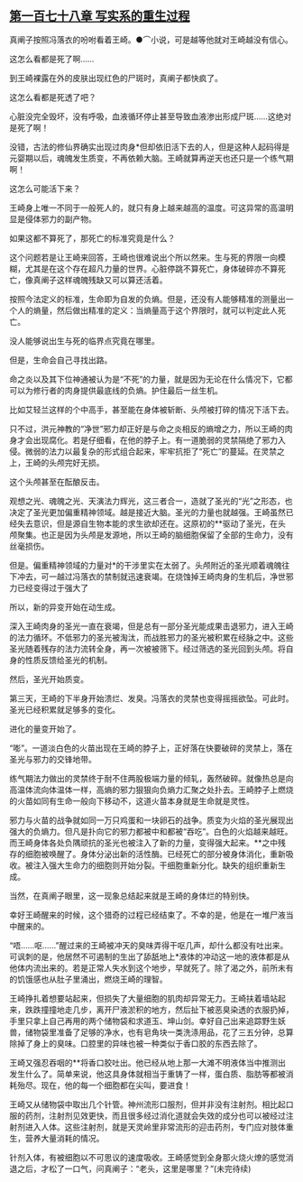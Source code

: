 ## [第一百七十八章 写实系的重生过程](https://www.xxbiquge.com/11_11207/8925924.html)


  真阐子按照冯落衣的吩咐看着王崎。●⌒小说，可是越等他就对王崎越没有信心。

  这怎么看都是死了啊……

  到王崎裸露在外的皮肤出现红色的尸斑时，真阐子都快疯了。

  这怎么看都是死透了吧？

  心脏没完全毁坏，没有呼吸，血液循环停止甚至导致血液渗出形成尸斑……这绝对是死了啊！

  没错，古法的修仙界确实出现过肉身*但却依旧活下去的人，但是这种人起码得是元婴期以后，魂魄发生质变，不再依赖大脑。王崎就算再逆天也还只是一个练气期啊！

  这怎么可能活下来？

  王崎身上唯一不同于一般死人的，就只有身上越来越高的温度。可这异常的高温明显是侵体邪力的副产物。

  如果这都不算死了，那死亡的标准究竟是什么？

  这个问题若是让王崎来回答，王崎也很难说出个所以然来。生与死的界限一向模糊，尤其是在这个存在超凡力量的世界。心脏停跳不算死亡，身体破碎亦不算死亡，像真阐子这样魂魄残缺又可以算还活着。

  按照今法定义的标准，生命即为自发的负熵。但是，还没有人能够精准的测量出一个人的熵量，然后做出精准的定义：当熵量高于这个界限时，就可以判定此人死亡。

  没人能够说出生与死的临界点究竟在哪里。

  但是，生命会自己寻找出路。

  命之炎以及其下位神通被认为是“不死”的力量，就是因为无论在什么情况下，它都可以为修行者的肉身提供最底线的负熵。护住最后一丝生机。

  比如艾轻兰这样的个中高手，甚至能在身体被斩断、头颅被打碎的情况下活下去。

  只不过，洪元神教的“净世”邪力却正好是与命之炎相反的熵增之力，所以王崎的肉身才会出现腐化。若是仔细看，在他的脖子上。有一道脆弱的灵禁隔绝了邪力入侵。微弱的法力以最复杂的形式组合起来，牢牢抗拒了“死亡”的蔓延。在灵禁之上，王崎的头颅完好无损。

  这个头颅甚至在酝酿反击。

  观想之光、魂魄之光、天演法力辉光，这三者合一，造就了圣光的“光”之形态，也决定了圣光更加偏重精神领域。越是接近大脑。圣光的力量也就越强。王崎虽然已经失去意识，但是源自生物本能的求生欲却还在。这原初的**驱动了圣光，在头颅聚集。也正是因为头颅是发源地，所以王崎的脑细胞保留了全部的生命力，没有丝毫损伤。

  但是。偏重精神领域的力量对*的干涉里实在太弱了。头颅附近的圣光顺着魂魄往下冲去，可一越过冯落衣的禁制就迅速衰竭。在烧蚀掉王崎肉身的生机后，净世邪力已经变得过于强大了

  所以，新的异变开始在动生成。

  深入王崎肉身的圣光一直在衰竭，但是总有一部分圣光能成果击退邪力，进入王崎的法力循环。不低邪力的圣光被淘汰，而战胜邪力的圣光被积累在经脉之中。这些圣光随着残存的法力流转全身，再一次被被筛下。经过筛选的圣光回到头颅。将自身的性质反馈给圣光的机制。

  然后，圣光开始质变。

  第三天，王崎的下半身开始溃烂、发臭。冯落衣的灵禁也变得摇摇欲坠。可此时。圣光已经积累就足够多的变化。

  进化的量变开始了。

  “嘭”。一道淡白色的火苗出现在王崎的脖子上，正好落在快要破碎的灵禁上，落在圣光与邪力的交锋地带。

  练气期法力做出的灵禁终于耐不住两股极端力量的倾轧，轰然破碎。就像热总是向高温体流向体温体一样，高熵的邪力狠狠向负熵力汇聚之处扑去。王崎脖子上燃烧的火苗如同有生命一般向下移动不，这道火苗本身就是生命就是灵性。

  邪力与火苗的战争就如同一万只鸡蛋和一块卵石的战争。质变为火焰的圣光展现出强大的负熵力。但凡是扑向它的邪力都被中和都被“吞吃”。白色的火焰越来越旺。而王崎身体各处负隅顽抗的圣光也被注入了新的力量，变得强大起来。**之中残存的细胞被唤醒了。身体分泌出新的活性酶。已经死亡的部分被身体消化，重新吸收。被注入强大生命力的细胞则开始分裂。干细胞重新分化。缺失的组织重新生成。

  当然，在真阐子眼里，这一现象总结起来就是王崎的身体烂的特别快。

  幸好王崎醒来的时候，这个猎奇的过程已经结束了。不幸的是，他是在一堆尸液当中醒来的。

  “唔……呕……”醒过来的王崎被冲天的臭味弄得干呕几声，却什么都没有吐出来。可讽刺的是，他居然不可遏制的生出了舔舐地上*液体的冲动这一地的液体都是从他体内流出来的。若是正常人失水到这个地步，早就死了。除了渴之外，前所未有的饥饿感也从肚子里涌出，燃烧王崎的理智。

  王崎挣扎着想要站起来，但损失了大量细胞的肌肉却异常无力。王崎扶着墙站起来，跌跌撞撞地走几步，离开尸液淤积的地方，然后扯下被恶臭染透的衣服扔掉，手里只拿上自己再用的两个储物袋和求道玉、坤山剑。幸好自己出来追踪野生妖兽，储物袋里准备了足够的净水，也有皂角块一类洗涤用品，花了三五分钟，总算除掉了身上的臭味。口腔里的异味也被一种类似于香口胶的东西去除了。

  王崎又强忍吞咽的**将香口胶吐出。他已经从地上那一大滩不明液体当中推测出发生什么了。简单来说，他这具身体就相当于重铸了一样，蛋白质、脂肪等都被消耗殆尽。现在，他的每一个细胞都在尖叫，要进食！

  王崎又从储物袋中取出几个针管。神州流形口服剂，但并非没有注射剂。相比起口服的药剂，注射剂见效更快，而且很多经过消化道就会失效的成分也可以被经过注射剂进入人体。这些注射剂，就是天灵岭里非常流形的迎击药剂，专门应对肢体重生，营养大量消耗的情况。

  针剂入体，有被细胞以不可思议的速度吸收。王崎感觉到全身那火烧火燎的感觉消退之后，才松了一口气，问真阐子：“老头，这里是哪里？”(未完待续)
